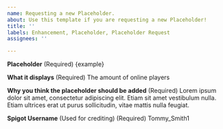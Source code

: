 ```yaml
---
name: Requesting a new Placeholder.
about: Use this template if you are requesting a new Placeholder!
title: ''
labels: Enhancement, Placeholder, Placeholder Request
assignees: ''

---
```


**Placeholder** (Required)
{example}

**What it displays** (Required)
The amount of online players

**Why you think the placeholder should be added** (Required)
Lorem ipsum dolor sit amet, consectetur adipiscing elit. Etiam sit amet vestibulum nulla. Etiam ultrices erat ut purus sollicitudin, vitae mattis nulla feugiat.

**Spigot Username** (Used for crediting) (Required)
Tommy_Smith1
